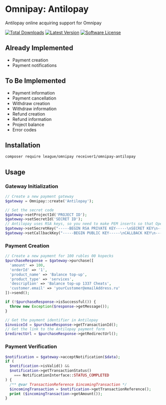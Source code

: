 # Omnipay: Antilopay
Antilopay online acquiring support for Omnipay

[![Total Downloads](https://img.shields.io/packagist/dt/receiver1/omnipay-antilopay.svg?style=flat-square)](https://packagist.org/packages/receiver1/omnipay-antilopay)
[![Latest Version](https://img.shields.io/packagist/v/receiver1/omnipay-antilopay.svg?style=flat-square)](https://github.com/receiver1/omnipay-antilopay/releases)
[![Software License](https://img.shields.io/badge/license-MIT-brightgreen.svg?style=flat-square)](LICENSE)

## Already Implemented
* Payment creation
* Payment notifications

## To Be Implemented
* Payment information
* Payment cancellation
* Withdraw creation
* Withdraw information
* Refund creation
* Refund information
* Project balance
* Error codes

## Installation
```bash
composer require league/omnipay receiver1/omnipay-antilopay
```

## Usage
### Gateway Initialization
```php
// Create a new payment gateway
$gateway = Omnipay::create('Antilopay');

// Set the secret code
$gateway->setProjectId('PROJECT ID');
$gateway->setSecretId('SECRET ID');
// Antilopay uses RSA keys, so you need to make PEM inserts so that OpenSSL can distinguish it. It will be more efficient to load the key from a file.
$gateway->setSecretKey("-----BEGIN RSA PRIVATE KEY-----\nSECRET KEY\n-----END RSA PRIVATE KEY-----");
$gateway->setCallbackKey("-----BEGIN PUBLIC KEY-----\nCALLBACK KEY\n-----END PUBLIC KEY-----");
```

### Payment Creation
```php
// Create a new payment for 100 rubles 00 kopecks
$purchaseResponse = $gateway->purchase([
  'amount' => 100,
  'orderId' => '1',
  'product_name' => 'Balance top-up',
  'product_type' => 'services',
  'description' => 'Balance top-up 1337 Cheats',
  'customer.email' => 'yourCustomer@emailAddress.ru'
])->send();

if (!$purchaseResponse->isSuccessful()) {
  throw new Exception($response->getMessage());
}

// Get the payment identifier in Antilopay
$invoiceId = $purchaseResponse->getTransactionId();
// Get the link to the Antilopay payment form
$redirectUrl = $purchaseResponse->getRedirectUrl();
```

### Payment Verification
```php
$notification = $gateway->acceptNotification($data);
if (
  $notification->isValid() && 
  $notification->getTransactionStatus() 
    === NotificationInterface::STATUS_COMPLETED
) {
  /** @var TransactionReference $incomingTransaction */
  $incomingTransaction = $notification->getTransactionReference();
  print ($incomingTransaction->getAmount());
}
```
